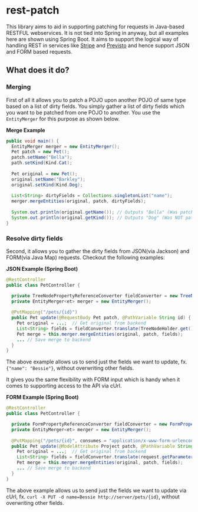 # rest-patch

This library aims to aid in supporting patching for requests in Java-based RESTFUL webservices. It is not tied into Spring in anyway, but all examples here are shown using Spring Boot. It aims to support the logical way of handling REST in services like [Stripe](https://stripe.com) and [Previsto](https://previsto.com) and hence support JSON and FORM based requests.

## What does it do?

### Merging
First of all it allows you to patch a POJO upon another POJO of same type based on a list of dirty fields. You simply gather a list of dirty fields which you want to be patched from one POJO to another. You use the `EntityMerger` for this purpose as shown below.

__Merge Example__
```Java
public void main() {
  EntityMerger merger = new EntityMerger();
  Pet patch = new Pet();
  patch.setName("Bella");
  path.setKind(Kind.Cat);
  
  Pet original = new Pet();
  original.setName("Barkley");
  original.setKind(Kind.Dog);
  
  List<String> dirtyFields = Collections.singletonList("name");
  merger.mergeEntities(original, patch, dirtyFields);
  
  System.out.println(original.getName()); // Outputs "Bella" (Was patched)
  System.out.println(original.getKind()); // Outputs "Dog" (Was NOT patched)  
}
```

### Resolve dirty fields
Second, it allows you to gather the dirty fields from JSON(via Jackson) and FORM(via Java Map) requests. Checkout the following examples:

__JSON Example (Spring Boot)__
```Java
@RestController
public class PetController {

  private TreeNodePropertyReferenceConverter fieldConverter = new TreeNodePropertyReferenceConverter();
  private EntityMerger<et> merger = new EntityMerger();
    
  @PutMapping("/pets/{id}")
  public Pet update(@RequestBody Pet patch, @PathVariable String id) {
    Pet original = ...;  // Get original from backend
    List<String> fields = fieldConverter.translate(TreeNodeHolder.get());
    Pet merge = this.merger.mergeEntities(original, patch, fields);
    ... // Save merge to backend
  } 
}
```
The above example allows us to send just the fields we want to update, fx. `{"name": "Bessie"}`, without overwriting other fields.

It gives you the same flexibility with FORM input which is handy when it comes to supporting access to the API via cUrl.

__FORM Example (Spring Boot)__
```Java
@RestController
public class PetController {

  private FormPropertyReferenceConverter fieldConverter = new FormPropertyReferenceConverter();
  private EntityMerger<et> merger = new EntityMerger();
    
  @PutMapping("/pets/{id}", consumes = "application/x-www-form-urlencoded")
  public Pet update(@ModelAttribute Project patch, @PathVariable String id, HttpServletRequest request) {
    Pet original = ...;  // Get original from backend
    List<String> fields = fieldConverter.translate(request.getParameterMap()));
    Pet merge = this.merger.mergeEntities(original, patch, fields);
    ... // Save merge to backend
  } 
}
```
The above example allows us to send just the fields we want to update via cUrl, fx. `curl -X PUT -d name=Bessie http://server/pets/{id}`, without overwriting other fields.
